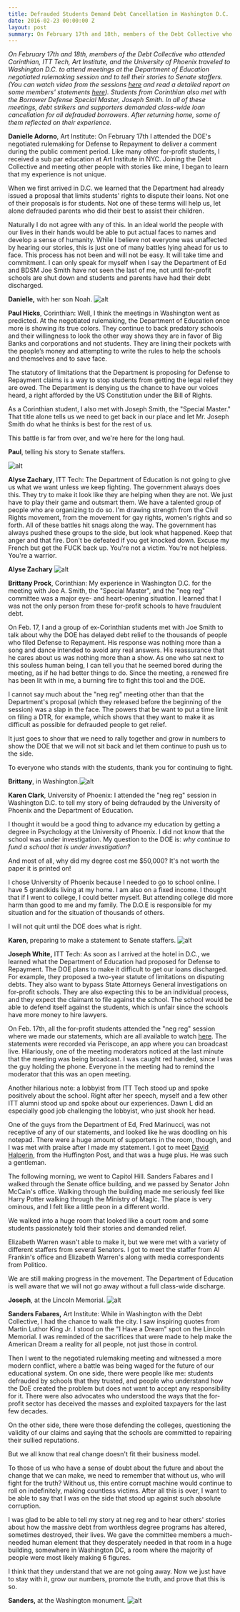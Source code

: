 ```yaml
---
title: Defrauded Students Demand Debt Cancellation in Washington D.C.
date: 2016-02-23 00:00:00 Z
layout: post
summary: On February 17th and 18th, members of the Debt Collective who attended Corinthian, ITT Tech, Art Institute, and the University of Phoenix traveled to Washington D.C. to attend meetings at the Department of Education negotiated rulemaking session and to tell their stories to Senate staffers.
---
```


*On February 17th and 18th, members of the Debt Collective who attended Corinthian, ITT Tech, Art Institute, and the University of Phoenix traveled to Washington D.C. to attend meetings at the Department of Education negotiated rulemaking session and to tell their stories to Senate staffers. (You can watch video from the sessions [here](http://www.youtube.com/playlist?list=PLZeEaRs2q0CnhU3fkdChl4ZRtkrZzt35J) and read a detailed report on some members' statements [here](http://www.huffingtonpost.com/davidhalperin/students-testify-for-profit-colleges-stole-our-futures_b_9259934.html)). Students from Corinthian also met with the Borrower Defense Special Master, Joseph Smith. In all of these meetings, debt strikers and supporters demanded class-wide loan cancellation for all defrauded borrowers. After returning home, some of them reflected on their experience.*


**Danielle Adorno**, Art Institute: On February 17th I attended the DOE's negotiated rulemaking for Defense to Repayment to deliver a comment during the public comment period. Like many other for-profit students, I received a sub par education at Art Institute in NYC. Joining the Debt Collective and meeting other people with stories like mine, I began to learn that my experience is not unique. 

When we first arrived in D.C. we learned that the Department had already issued a proposal that limits students' rights to dispute their loans. Not one of their proposals is for students. Not one of these terms will help us, let alone defrauded parents who did their best to assist their children. 

Naturally I do not agree with any of this. In an ideal world the people with our lives in their hands would be able to put actual faces to names and develop a sense of humanity. While I believe not everyone was unaffected by hearing our stories, this is just one of many battles lying ahead for us to face. This process has not been and will not be easy. It will take time and commitment. I can only speak for myself when I say the Department of Ed and BDSM Joe Smith have not seen the last of me, not until for-profit schools are shut down and students and parents have had their debt discharged.

**Danielle,** with her son Noah. 
![alt](/assets/images/2016/02/danielle6.jpg)


 
**Paul Hicks**, Corinthian: Well, I think the meetings in Washington went as predicted. At the negotiated rulemaking, the Department of Education once more is showing its true colors. They continue to back predatory schools and their willingness to look the other way shows they are in favor of Big Banks and corporations and not students. They are lining their pockets with the people’s money and attempting to write the rules to help the schools and themselves and to save face.  
 
The statutory of limitations that the Department is proposing for Defense to Repayment claims is a way to stop students from getting the legal relief they are owed. The Department is denying us the chance to have our voices heard, a right afforded by the US Constitution under the Bill of Rights.  

As a Corinthian student, I also met with Joseph Smith, the "Special Master." That title alone tells us we need to get back in our place and let Mr. Joseph Smith do what he thinks is best for the rest of us. 

This battle is far from over, and we're here for the long haul.  

**Paul**, telling his story to Senate staffers. 

![alt](/assets/images/2016/02/paul_senate1.jpg) 




**Alyse Zachary**, ITT Tech: The Department of Education is not going to give us what we want unless we keep fighting. The government always does this. They try to make it look like they are helping when they are not. We just have to play their game and outsmart them. We have a talented group of people who are organizing to do so. I'm drawing strength from the Civil Rights movement, from the movement for gay rights, women's rights and so forth. All of these battles hit snags along the way. The government has always pushed these groups to the side, but look what happened. Keep that anger and that fire. Don't be defeated if you get knocked down. Excuse my French but get the FUCK back up. You're not a victim. You're not helpless. You're a warrior. 

**Alyse Zachary** 
![alt](/assets/images/2016/02/alyse_pic2.jpg)



**Brittany Prock**, Corinthian: My experience in Washington D.C. for the meeting with Joe A. Smith, the "Special Master", and the "neg reg" committee was a major eye- and heart-opening situation. I learned that I was not the only person from these for-profit schools to have fraudulent debt. 

On Feb. 17, I and a group of ex-Corinthian students met with Joe Smith to talk about why the DOE has delayed debt relief to the thousands of people who filed Defense to Repayment. His response was nothing more than a song and dance intended to avoid any real answers. His reassurance that he cares about us was nothing more than a show. As one who sat next to this souless human being, I can tell you that he seemed bored during the meeting, as if he had better things to do. Since the meeting, a renewed fire has been lit with in me, a burning fire to fight this tool and the DOE.  

I cannot say much about the "neg reg" meeting other than that the Department's proposal (which they released before the beginning of the session) was a slap in the face. The powers that be want to put a time limit on filing a DTR, for example, which shows that they want to make it as difficult as possible for defrauded people to get relief.  

It just goes to show that we need to rally together and grow in numbers to show the DOE that we will not sit back and let them continue to push us to the side. 

To everyone who stands with the students, thank you for continuing to fight.

**Brittany**, in Washington.![alt](/assets/images/2016/02/brittany3.jpg)



**Karen Clark**, University of Phoenix: I attended the "neg reg" session in Washington D.C. to tell my story of being defrauded by the University of Phoenix and the Department of Education.

I thought it would be a good thing to advance my education by getting a degree in Psychology at the University of Phoenix. I did not know that the school was under investigation. My question to the DOE is: *why continue to fund a school that is under investigation?*

And most of all,  why did my degree cost me $50,000? It's not worth the paper it is printed on!

I chose University of Phoenix because I needed to go to school online. I have 5 grandkids living at my home. I am also on a fixed income. I thought that if I went to college, I could better myself. But attending college did more harm than good to me and my family. The D.O.E is responsible for my situation and for the situation of thousands of others. 

I will not quit until the DOE does what is right. 

**Karen**, preparing to make a statement to Senate staffers.
![alt](/assets/images/2016/02/karenc_dc1.jpg)


**Joseph White,** ITT Tech: As soon as I arrived at the hotel in D.C., we learned what the Department of Education had proposed for Defense to Repayment. The DOE plans to make it difficult to get our loans discharged. For example, they proposed a two-year statute of limitations on disputing debts. They also want to bypass State Attorneys General investigations on for-profit schools. They are also expecting this to be an individual process, and they expect the claimant to file against the school. The school would be able to defend itself against the students, which is unfair since the schools have more money to hire lawyers.  

On Feb. 17th, all the for-profit students attended the "neg reg" session where we made our statements, which are all available to watch [here](http://www.youtube.com/playlist?list=PLZeEaRs2q0CnhU3fkdChl4ZRtkrZzt35J).  The statements were recorded via Periscope, an app where you can broadcast live. Hilariously, one of the meeting moderators noticed at the last minute that the meeting was being broadcast. I was caught red handed, since I was the guy holding the phone. Everyone in the meeting had to remind the moderator that this was an open meeting. 

Another hilarious note: a lobbyist from ITT Tech stood up and spoke positively about the school. Right after her speech, myself and a few other ITT alumni stood up and spoke about our experiences. Dawn L did an especially good job challenging the lobbyist, who just shook her head. 

One of the guys from the Department of Ed, Fred Marinucci, was not receptive of any of our statements, and looked like he was doodling on his notepad. There were a huge amount of supporters in the room, though, and I was met with praise after I made my statement. I got to meet [David Halperin](http://www.huffingtonpost.com/davidhalperin/), from the Huffington Post, and that was a huge plus. He was such a gentleman. 

The following morning, we went to Capitol Hill. Sanders Fabares and I walked through the Senate office building, and we passed by Senator John McCain's office. Walking through the building made me seriously feel like Harry Potter walking through the Ministry of Magic. The place is very ominous, and I felt like a little peon in a different world. 

We walked into a huge room that looked like a court room and some students passionately told their stories and demanded relief. 

Elizabeth Warren wasn't able to make it, but we were met with a variety of different staffers from several Senators. I got to meet the staffer from Al Frankin's office and Elizabeth Warren's along with media correspondents from Politico. 

We are still making progress in the movement. The Department of Education is well aware that we will not go away without a full class-wide discharge. 

**Joseph**, at the Lincoln Memorial. ![alt](/assets/images/2016/02/Joseph1.jpg)

**Sanders Fabares,** Art Institute: While in Washington with the Debt Collective, I had the chance to walk the city. I saw inspiring quotes from Martin Luthor King Jr. I stood on the "I Have a Dream" spot on the Lincoln Memorial. I was reminded of the sacrifices that were made to help make the American Dream a reality for all people, not just those in control. 

Then I went to the negotiated rulemaking meeting and witnessed a more modern conflict, where a battle was being waged for the future of our educational system. On one side, there were people like me: students defrauded by schools that they trusted, and people who understand how the DoE created the problem but does not want to accept any responsibility for it. There were also advocates who understood the ways that the for-profit sector has deceived the masses and exploited taxpayers for the last few decades. 

On the other side, there were those defending the colleges, questioning the validity of our claims and saying that the schools are committed to repairing their sullied reputations.

But we all know that real change doesn't fit their business model. 

To those of us who have a sense of doubt about the future and about the change that we can make, we need to remember that without us, who will fight for the truth? Without us, this entire corrupt machine would continue to roll on indefinitely, making countless victims. After all this is over, I want to be able to say that I was on the side that stood up against such absolute corruption. 

I was glad to be able to tell my story at neg reg and to hear others' stories about how the massive debt from worthless degree programs has altered, sometimes destroyed, their lives. We gave the committee members a much-needed human element that they desperately needed in that room in a huge building, somewhere in Washington DC, a room where the majority of people were most likely making 6 figures. 

I think that they understand that we are not going away. Now we just have to stay with it, grow our numbers, promote the truth, and prove that this is so.

**Sanders,** at the Washington monument. 
![alt](/assets/images/2016/02/sanders_DC1.jpg)









 





